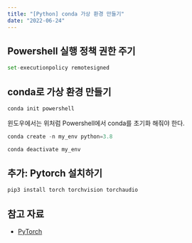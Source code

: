 ```yaml
---
title: "[Python] conda 가상 환경 만들기"
date: "2022-06-24"
---
```


## Powershell 실행 정책 권한 주기

```python
set-executionpolicy remotesigned
```

## conda로 가상 환경 만들기

```python
conda init powershell
```

윈도우에서는 위처럼 Powershell에서 conda를 초기화 해줘야 한다.

```python
conda create -n my_env python=3.8
```

```python
conda deactivate my_env
```

## 추가: Pytorch 설치하기

```python
pip3 install torch torchvision torchaudio
```

## 참고 자료

- [PyTorch](https://pytorch.org/)
